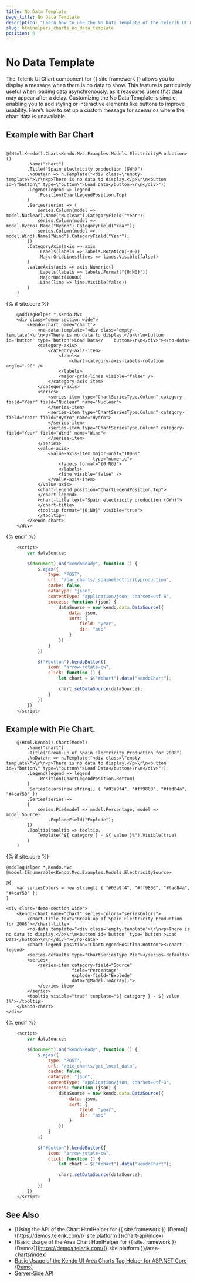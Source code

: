 ```yaml
---
title: No Data Template
page_title: No Data Template
description: "Learn how to use the No Data Template of the Telerik UI Chart component for {{ site.framework }}."
slug: htmlhelpers_charts_no_data_template
position: 6
---
```


# No Data Template

The Telerik UI Chart component for {{ site.framework }} allows you to display a message when there is no data to show. This feature is particularly useful when loading data asynchronously, as it reassures users that data may appear after a delay. Customizing the No Data Template is simple, enabling you to add styling or interactive elements like buttons to improve usability. Here’s how to set up a custom message for scenarios where the chart data is unavailable.

## Example with Bar Chart

```HtmlHelper
    @(Html.Kendo().Chart<Kendo.Mvc.Examples.Models.ElectricityProduction>()
        .Name("chart")
        .Title("Spain electricity production (GWh)")
        .NoData(n => n.Template("<div class=\"empty-template\">\r\n<p>There is no data to display.</p>\r\n<button id=\"button\" type=\"button\">Load Data</button>\r\n</div>"))
        .Legend(legend => legend
            .Position(ChartLegendPosition.Top)
        )
        .Series(series => {
            series.Column(model => model.Nuclear).Name("Nuclear").CategoryField("Year");
            series.Column(model => model.Hydro).Name("Hydro").CategoryField("Year");
            series.Column(model => model.Wind).Name("Wind").CategoryField("Year");
        })
        .CategoryAxis(axis => axis
            .Labels(labels => labels.Rotation(-90))
            .MajorGridLines(lines => lines.Visible(false))
        )
        .ValueAxis(axis => axis.Numeric()
            .Labels(labels => labels.Format("{0:N0}"))
            .MajorUnit(10000)
            .Line(line => line.Visible(false))
        )
    )
```
{% if site.core %}
```TagHelper
    @addTagHelper *,Kendo.Mvc
    <div class="demo-section wide">
        <kendo-chart name="chart">
            <no-data template="<div class='empty-template'>\r\n<p>There is no data to display.</p>\r\n<button id='button' type='button'>Load Data</    button>\r\n</div>"></no-data>
            <category-axis>
                <category-axis-item>
                    <labels>
                        <chart-category-axis-labels-rotation angle="-90" />
                    </labels>
                    <major-grid-lines visible="false" />
                </category-axis-item>
            </category-axis>
            <series>
                <series-item type="ChartSeriesType.Column" category-field="Year" field="Nuclear" name="Nuclear">
                </series-item>
                <series-item type="ChartSeriesType.Column" category-field="Year" field="Hydro" name="Hydro">
                </series-item>
                <series-item type="ChartSeriesType.Column" category-field="Year" field="Wind" name="Wind">
                </series-item>
            </series>
            <value-axis>
                <value-axis-item major-unit="10000"
                                 type="numeric">
                    <labels format="{0:N0}">
                    </labels>
                    <line visible="false" />
                </value-axis-item>
            </value-axis>
            <chart-legend position="ChartLegendPosition.Top">
            </chart-legend>
            <chart-title text="Spain electricity production (GWh)">
            </chart-title>
            <tooltip format="{0:N0}" visible="true">
            </tooltip>
        </kendo-chart>
    </div>
```
{% endif %}

```JavaScript
    <script>
        var dataSource;

        $(document).on("kendoReady", function () {
            $.ajax({
                type: "POST",
                url: "/bar_charts/_spainelectricityproduction",
                cache: false,
                dataType: "json",
                contentType: "application/json; charset=utf-8",
                success: function (json) {
                    dataSource = new kendo.data.DataSource({
                        data: json,
                        sort: {
                            field: "year",
                            dir: "asc"
                        }
                    })
                }
            })

            $("#button").kendoButton({
                icon: "arrow-rotate-cw",
                click: function () {
                    let chart = $("#chart").data("kendoChart");

                    chart.setDataSource(dataSource);
                }
            })
        })
    </script>
```

## Example with Pie Chart.

```HtmlHelper
    @(Html.Kendo().Chart(Model)
        .Name("chart")
        .Title("Break-up of Spain Electricity Production for 2008")
        .NoData(n => n.Template("<div class=\"empty-template\">\r\n<p>There is no data to display.</p>\r\n<button id=\"button\" type=\"button\">Load Data</button>\r\n</div>"))
        .Legend(legend => legend
            .Position(ChartLegendPosition.Bottom)
        )
        .SeriesColors(new string[] { "#03a9f4", "#ff9800", "#fad84a", "#4caf50" })
        .Series(series =>
        {
            series.Pie(model => model.Percentage, model => model.Source)
                .ExplodeField("Explode");
        })
        .Tooltip(tooltip => tooltip.
            Template("${ category } - ${ value }%").Visible(true)
        )
    )
```
{% if site.core %}
```TagHelper
@addTagHelper *,Kendo.Mvc
@model IEnumerable<Kendo.Mvc.Examples.Models.ElectricitySource>

@{
    var seriesColors = new string[] { "#03a9f4", "#ff9800", "#fad84a", "#4caf50" };
}

<div class="demo-section wide">
    <kendo-chart name="chart" series-colors="seriesColors">
        <chart-title text="Break-up of Spain Electricity Production for 2008"></chart-title>
        <no-data template="<div class='empty-template'>\r\n<p>There is no data to display.</p>\r\n<button id='button' type='button'>Load Data</button>\r\n</div>"></no-data>
        <chart-legend position="ChartLegendPosition.Bottom"></chart-legend>
        <series-defaults type="ChartSeriesType.Pie"></series-defaults>
        <series>
            <series-item category-field="Source"
                         field="Percentage"
                         explode-field="Explode"
                         data="@Model.ToArray()">
            </series-item>
        </series>
        <tooltip visible="true" template="${ category } - ${ value }%"></tooltip>
    </kendo-chart>
</div>
```
{% endif %}

```JavaScript
    <script>
        var dataSource;

        $(document).on("kendoReady", function () {
            $.ajax({
                type: "POST",
                url: "/pie_charts/get_local_data",
                cache: false,
                dataType: "json",
                contentType: "application/json; charset=utf-8",
                success: function (json) {
                    dataSource = new kendo.data.DataSource({
                        data: json,
                        sort: {
                            field: "year",
                            dir: "asc"
                        }
                    })
                }
            })

            $("#button").kendoButton({
                icon: "arrow-rotate-cw",
                click: function () {
                    let chart = $("#chart").data("kendoChart");

                    chart.setDataSource(dataSource);
                }
            })
        })
    </script>
```

## See Also

* [Using the API of the Chart HtmlHelper for {{ site.framework }} (Demo)](https://demos.telerik.com/{{ site.platform }}/chart-api/index)
* [Basic Usage of the Area Chart HtmlHelper for {{ site.framework }} (Demos)](https://demos.telerik.com/{{ site.platform }}/area-charts/index)
* [Basic Usage of the Kendo UI Area Charts Tag Helper for ASP.NET Core (Demo)](https://demos.telerik.com/aspnet-core/area-charts/tag-helper)
* [Server-Side API](/api/chart)
